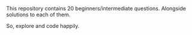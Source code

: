 This repository contains 20 beginners/intermediate questions.
Alongside solutions to each of them.

So, explore and code happily.